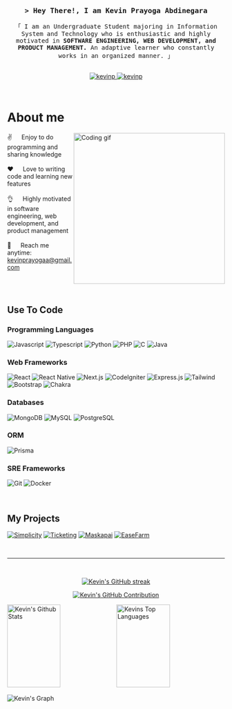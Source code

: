 <!-- Intro  -->
<h3 align="center">
        <samp>&gt; Hey There!, I am
                <b>Kevin Prayoga Abdinegara</b>
        </samp>
</h3>


<p align="center"> 
  <samp>
    「 I am an Undergraduate Student majoring in Information System and Technology who is enthusiastic and highly motivated in <b>SOFTWARE ENGINEERING, WEB DEVELOPMENT, and PRODUCT MANAGEMENT.</b> An adaptive learner who constantly works in an organized manner. 」
    <br>
    <br>
  </samp>
</p>

<p align="center">
 <a href="https://www.linkedin.com/in/kevinprayoga/" target="_blank">
  <img src="https://img.shields.io/badge/LinkedIn-0077B5?style=for-the-badge&logo=linkedin&logoColor=white" alt="kevinp"/>
 </a>
 <a href="https://www.instagram.com/kevinprayogs/" target="_blank">
  <img src="https://img.shields.io/badge/Instagram-fe4164?style=for-the-badge&logo=instagram&logoColor=white" alt="kevinp" />
 </a> 
</p>
<br />

<!-- About Section -->
 # About me
 
<p>
 <img align="right" width="350" src="/assets/programmer.gif" alt="Coding gif" />
  
 ✌️ &emsp; Enjoy to do programming and sharing knowledge <br/><br/>
 ❤️ &emsp; Love to writing code and learning new features<br/><br/>
 👌 &emsp; Highly motivated in software engineering, web development, and product management <br/><br/>
 📧 &emsp; Reach me anytime: kevinprayogaa@gmail.com<br/><br/>

</p>

<br/>

## Use To Code

### Programming Languages
![Javascript](https://img.shields.io/badge/Javascript-F0DB4F?style=for-the-badge&labelColor=black&logo=javascript&logoColor=F0DB4F)
![Typescript](https://img.shields.io/badge/Typescript-007acc?style=for-the-badge&labelColor=black&logo=typescript&logoColor=007acc)
![Python](https://img.shields.io/badge/Python-14354C?style=for-the-badge&logo=python&logoColor=white)
![PHP](https://img.shields.io/badge/PHP-777BB4?style=for-the-badge&logo=php&logoColor=white)
![C](https://img.shields.io/badge/C-00599C?style=for-the-badge&logo=c&logoColor=white)
![Java](https://img.shields.io/badge/Java-ED8B00?style=for-the-badge&logo=openjdk&logoColor=white)

### Web Frameworks
![React](https://img.shields.io/badge/-React-61DBFB?style=for-the-badge&labelColor=black&logo=react&logoColor=61DBFB)
![React Native](https://img.shields.io/badge/React_Native-20232A?style=for-the-badge&logo=react&logoColor=61DAFB)
![Next.js](https://img.shields.io/badge/next.js-000000?style=for-the-badge&logo=nextdotjs&logoColor=white)
![CodeIgniter](https://camo.githubusercontent.com/0d81c4c340117c5c16768415394bac54661ab67ea5b608b0d0b25f1b3092c436/68747470733a2f2f696d672e736869656c64732e696f2f62616467652f436f646549676e697465722d2532334546343232332e7376673f7374796c653d666f722d7468652d6261646765266c6f676f3d636f646549676e69746572266c6f676f436f6c6f723d7768697465)
![Express.js](https://img.shields.io/badge/Express.js-000000?style=for-the-badge&logo=express&logoColor=white)
![Tailwind](https://img.shields.io/badge/Tailwind_CSS-092749?style=for-the-badge&logo=tailwindcss&logoColor=06B6D4&labelColor=000000)
![Bootstrap](https://img.shields.io/badge/Bootstrap-563D7C?style=for-the-badge&logo=bootstrap&logoColor=white)
![Chakra](https://camo.githubusercontent.com/f10a09d787a2711827baf1afaf040dbc50111dc399b1ecbb8a77f77931ebffb0/68747470733a2f2f696d672e736869656c64732e696f2f62616467652f6368616b72612d2532333445443143352e7376673f7374796c653d666f722d7468652d6261646765266c6f676f3d6368616b72617569266c6f676f436f6c6f723d7768697465)

### Databases
![MongoDB](https://img.shields.io/badge/MongoDB-4EA94B?style=for-the-badge&logo=mongodb&logoColor=white)
![MySQL](https://img.shields.io/badge/MySQL-005C84?style=for-the-badge&logo=mysql&logoColor=white)
![PostgreSQL](https://img.shields.io/badge/PostgreSQL-316192?style=for-the-badge&logo=postgresql&logoColor=white)

### ORM
![Prisma](https://img.shields.io/badge/Prisma-3982CE?style=for-the-badge&logo=Prisma&logoColor=white)

### SRE Frameworks
![Git](https://img.shields.io/badge/Git-F05032?style=for-the-badge&logo=git&logoColor=white)
![Docker](https://camo.githubusercontent.com/8396abd667a0eca7d28cdb29ec63b6bf29a7854c7c3d467e6ece648c7e9b81e1/68747470733a2f2f696d672e736869656c64732e696f2f62616467652f646f636b65722d2532333064623765642e7376673f7374796c653d666f722d7468652d6261646765266c6f676f3d646f636b6572266c6f676f436f6c6f723d7768697465)

<br/>

## My Projects
[![Simplicity](https://github-readme-stats.vercel.app/api/pin/?username=kevinprayoga&repo=Tugas-Besar-OOP-2212-Kelompok-12&border_color=7F3FBF&bg_color=0D1117&title_color=C9D1D9&text_color=8B949E&icon_color=7F3FBF)](https://github.com/kevinprayoga/Tugas-Besar-OOP-2212-Kelompok-12)
[![Ticketing](https://github-readme-stats.vercel.app/api/pin/?username=kevinprayoga&repo=TST-Ticket&border_color=7F3FBF&bg_color=0D1117&title_color=C9D1D9&text_color=8B949E&icon_color=7F3FBF)](https://github.com/kevinprayoga/TST-Ticket)
[![Maskapai](https://github-readme-stats.vercel.app/api/pin/?username=SirRay03&repo=TST-Air&border_color=7F3FBF&bg_color=0D1117&title_color=C9D1D9&text_color=8B949E&icon_color=7F3FBF)](https://github.com/SirRay03/TST-Air)
[![EaseFarm](https://github-readme-stats.vercel.app/api/pin/?username=AdrenalinApprizal&repo=EaseFarm&border_color=7F3FBF&bg_color=0D1117&title_color=C9D1D9&text_color=8B949E&icon_color=7F3FBF)](https://github.com/AdrenalinApprizal/EaseFarm)

<br/>
<hr/>
<br/>

<p align="center">
  <a href="https://github.com/kevinprayoga">
    <img src="https://github-readme-streak-stats.herokuapp.com/?user=kevinprayoga&theme=radical&border=7F3FBF&background=0D1117" alt="Kevin's GitHub streak"/>
  </a>
</p>

<p align="center">
  <a href="https://github.com/kevinprayoga">
    <img src="https://github-profile-summary-cards.vercel.app/api/cards/profile-details?username=kevinprayoga&theme=radical" alt="Kevin's GitHub Contribution"/>
  </a>
</p>

<a> 
    <a href="https://github.com/kevinprayoga"><img alt="Kevin's Github Stats" src="https://denvercoder1-github-readme-stats.vercel.app/api?username=kevinprayoga&show_icons=true&count_private=true&theme=react&border_color=7F3FBF&bg_color=0D1117&title_color=F85D7F&icon_color=F8D866" height="192px" width="49.5%"/></a>
  <a href="https://github.com/kevinprayoga"><img alt="Kevins Top Languages" src="https://denvercoder1-github-readme-stats.vercel.app/api/top-langs/?username=kevinprayoga&langs_count=8&layout=compact&theme=react&border_color=7F3FBF&bg_color=0D1117&title_color=F85D7F&icon_color=F8D866" height="192px" width="49.5%"/></a>
  <br/>
</a>


![Kevin's Graph](https://github-readme-activity-graph.vercel.app/graph?username=kevinprayoga&custom_title=Kevin's%20GitHub%20Activity%20Graph&bg_color=0D1117&color=7F3FBF&line=7F3FBF&point=7F3FBF&area_color=FFFFFF&title_color=FFFFFF&area=true)
